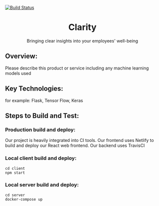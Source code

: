 [![Build Status](https://travis-ci.org/phillipxkang/kim-cheeze.svg?branch=master)](https://travis-ci.org/phillipxkang/kim-cheeze)


<div style="width: 100%; text-align: center;"><h1>Clarity</h1></div>
<div style="width: 100%; text-align: center;">Bringing clear insights into your employees' well-being</div>

## Overview:
Please describe this product or service including any machine learning models used

## Key Technologies:
for example: Flask, Tensor Flow, Keras

## Steps to Build and Test:
### Production build and deploy:
Our project is heavily integrated into CI tools. Our frontend uses Netlify to build and deploy our React web frontend. Our backend uses TravisCI 
### Local client build and deploy:
  ```
  cd client
  npm start
  ```
### Local server build and deploy:
  ```
  cd server
  docker-compose up
  ```